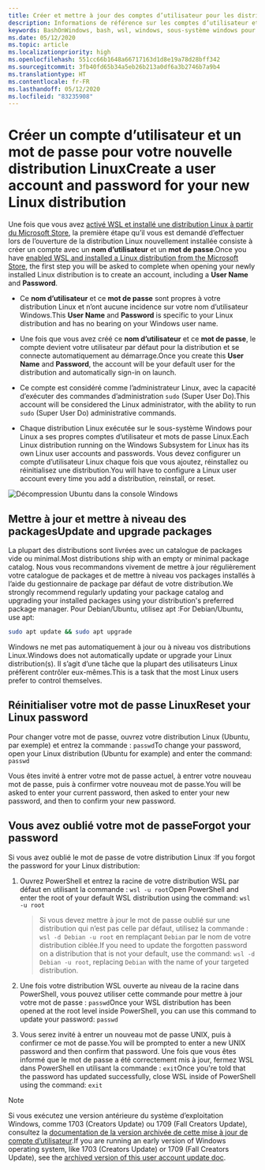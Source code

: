 ```yaml
---
title: Créer et mettre à jour des comptes d’utilisateur pour les distributions Linux
description: Informations de référence sur les comptes d’utilisateur et la gestion des autorisations avec le sous-système Windows pour Linux.
keywords: BashOnWindows, bash, wsl, windows, sous-système windows pour linux, sous-système windows, comptes d’utilisateur
ms.date: 05/12/2020
ms.topic: article
ms.localizationpriority: high
ms.openlocfilehash: 551cc66b1648a66717163d1d8e19a78d28bff342
ms.sourcegitcommit: 3fb40fd65b34a5eb26b213a0df6a3b2746b7a9b4
ms.translationtype: HT
ms.contentlocale: fr-FR
ms.lasthandoff: 05/12/2020
ms.locfileid: "83235908"
---
```

# <a name="create-a-user-account-and-password-for-your-new-linux-distribution"></a><span data-ttu-id="3c2a2-104">Créer un compte d’utilisateur et un mot de passe pour votre nouvelle distribution Linux</span><span class="sxs-lookup"><span data-stu-id="3c2a2-104">Create a user account and password for your new Linux distribution</span></span>

<span data-ttu-id="3c2a2-105">Une fois que vous avez [activé WSL et installé une distribution Linux à partir du Microsoft Store](./install-win10.md), la première étape qu’il vous est demandé d’effectuer lors de l’ouverture de la distribution Linux nouvellement installée consiste à créer un compte avec un **nom d’utilisateur** et un **mot de passe**.</span><span class="sxs-lookup"><span data-stu-id="3c2a2-105">Once you have [enabled WSL and installed a Linux distribution from the Microsoft Store](./install-win10.md), the first step you will be asked to complete when opening your newly installed Linux distribution is to create an account, including a **User Name** and **Password**.</span></span>

- <span data-ttu-id="3c2a2-106">Ce **nom d’utilisateur** et ce **mot de passe** sont propres à votre distribution Linux et n’ont aucune incidence sur votre nom d’utilisateur Windows.</span><span class="sxs-lookup"><span data-stu-id="3c2a2-106">This **User Name** and **Password** is specific to your Linux distribution and has no bearing on your Windows user name.</span></span>

- <span data-ttu-id="3c2a2-107">Une fois que vous avez créé ce **nom d’utilisateur** et ce **mot de passe**, le compte devient votre utilisateur par défaut pour la distribution et se connecte automatiquement au démarrage.</span><span class="sxs-lookup"><span data-stu-id="3c2a2-107">Once you create this **User Name** and **Password**, the account will be your default user for the distribution and automatically sign-in on launch.</span></span>

- <span data-ttu-id="3c2a2-108">Ce compte est considéré comme l’administrateur Linux, avec la capacité d’exécuter des commandes d’administration `sudo` (Super User Do).</span><span class="sxs-lookup"><span data-stu-id="3c2a2-108">This account will be considered the Linux administrator, with the ability to run `sudo` (Super User Do) administrative commands.</span></span>

- <span data-ttu-id="3c2a2-109">Chaque distribution Linux exécutée sur le sous-système Windows pour Linux a ses propres comptes d’utilisateur et mots de passe Linux.</span><span class="sxs-lookup"><span data-stu-id="3c2a2-109">Each Linux distribution running on the Windows Subsystem for Linux has its own Linux user accounts and passwords.</span></span>  <span data-ttu-id="3c2a2-110">Vous devez configurer un compte d’utilisateur Linux chaque fois que vous ajoutez, réinstallez ou réinitialisez une distribution.</span><span class="sxs-lookup"><span data-stu-id="3c2a2-110">You will have to configure a Linux user account every time you add a distribution, reinstall, or reset.</span></span>

![Décompression Ubuntu dans la console Windows](media/UbuntuInstall.png)

## <a name="update-and-upgrade-packages"></a><span data-ttu-id="3c2a2-112">Mettre à jour et mettre à niveau des packages</span><span class="sxs-lookup"><span data-stu-id="3c2a2-112">Update and upgrade packages</span></span>

<span data-ttu-id="3c2a2-113">La plupart des distributions sont livrées avec un catalogue de packages vide ou minimal.</span><span class="sxs-lookup"><span data-stu-id="3c2a2-113">Most distributions ship with an empty or minimal package catalog.</span></span> <span data-ttu-id="3c2a2-114">Nous vous recommandons vivement de mettre à jour régulièrement votre catalogue de packages et de mettre à niveau vos packages installés à l’aide du gestionnaire de package par défaut de votre distribution.</span><span class="sxs-lookup"><span data-stu-id="3c2a2-114">We strongly recommend regularly updating your package catalog and upgrading your installed packages using your distribution's preferred package manager.</span></span> <span data-ttu-id="3c2a2-115">Pour Debian/Ubuntu, utilisez apt :</span><span class="sxs-lookup"><span data-stu-id="3c2a2-115">For Debian/Ubuntu, use apt:</span></span>

```bash
sudo apt update && sudo apt upgrade
```

<span data-ttu-id="3c2a2-116">Windows ne met pas automatiquement à jour ou à niveau vos distributions Linux.</span><span class="sxs-lookup"><span data-stu-id="3c2a2-116">Windows does not automatically update or upgrade your Linux distribution(s).</span></span> <span data-ttu-id="3c2a2-117">Il s’agit d’une tâche que la plupart des utilisateurs Linux préfèrent contrôler eux-mêmes.</span><span class="sxs-lookup"><span data-stu-id="3c2a2-117">This is a task that the most Linux users prefer to control themselves.</span></span>

## <a name="reset-your-linux-password"></a><span data-ttu-id="3c2a2-118">Réinitialiser votre mot de passe Linux</span><span class="sxs-lookup"><span data-stu-id="3c2a2-118">Reset your Linux password</span></span>

<span data-ttu-id="3c2a2-119">Pour changer votre mot de passe, ouvrez votre distribution Linux (Ubuntu, par exemple) et entrez la commande : `passwd`</span><span class="sxs-lookup"><span data-stu-id="3c2a2-119">To change your password, open your Linux distribution (Ubuntu for example) and enter the command: `passwd`</span></span>

<span data-ttu-id="3c2a2-120">Vous êtes invité à entrer votre mot de passe actuel, à entrer votre nouveau mot de passe, puis à confirmer votre nouveau mot de passe.</span><span class="sxs-lookup"><span data-stu-id="3c2a2-120">You will be asked to enter your current password, then asked to enter your new password, and then to confirm your new password.</span></span>

## <a name="forgot-your-password"></a><span data-ttu-id="3c2a2-121">Vous avez oublié votre mot de passe</span><span class="sxs-lookup"><span data-stu-id="3c2a2-121">Forgot your password</span></span>

<span data-ttu-id="3c2a2-122">Si vous avez oublié le mot de passe de votre distribution Linux :</span><span class="sxs-lookup"><span data-stu-id="3c2a2-122">If you forgot the password for your Linux distribution:</span></span>

1. <span data-ttu-id="3c2a2-123">Ouvrez PowerShell et entrez la racine de votre distribution WSL par défaut en utilisant la commande : `wsl -u root`</span><span class="sxs-lookup"><span data-stu-id="3c2a2-123">Open PowerShell and enter the root of your default WSL distribution using the command: `wsl -u root`</span></span>

    > <span data-ttu-id="3c2a2-124">Si vous devez mettre à jour le mot de passe oublié sur une distribution qui n’est pas celle par défaut, utilisez la commande : `wsl -d Debian -u root` en remplaçant `Debian` par le nom de votre distribution ciblée.</span><span class="sxs-lookup"><span data-stu-id="3c2a2-124">If you need to update the forgotten password on a distribution that is not your default, use the command: `wsl -d Debian -u root`, replacing `Debian` with the name of your targeted distribution.</span></span>

2. <span data-ttu-id="3c2a2-125">Une fois votre distribution WSL ouverte au niveau de la racine dans PowerShell, vous pouvez utiliser cette commande pour mettre à jour votre mot de passe : `passwd`</span><span class="sxs-lookup"><span data-stu-id="3c2a2-125">Once your WSL distribution has been opened at the root level inside PowerShell, you can use this command to update your password: `passwd`</span></span>

3. <span data-ttu-id="3c2a2-126">Vous serez invité à entrer un nouveau mot de passe UNIX, puis à confirmer ce mot de passe.</span><span class="sxs-lookup"><span data-stu-id="3c2a2-126">You will be prompted to enter a new UNIX password and then confirm that password.</span></span> <span data-ttu-id="3c2a2-127">Une fois que vous êtes informé que le mot de passe a été correctement mis à jour, fermez WSL dans PowerShell en utilisant la commande : `exit`</span><span class="sxs-lookup"><span data-stu-id="3c2a2-127">Once you're told that the password has updated successfully, close WSL inside of PowerShell using the command: `exit`</span></span>

> [!NOTE]
> <span data-ttu-id="3c2a2-128">Si vous exécutez une version antérieure du système d’exploitation Windows, comme 1703 (Creators Update) ou 1709 (Fall Creators Update), consultez la [documentation de la version archivée de cette mise à jour de compte d’utilisateur](./user-support-archived.md).</span><span class="sxs-lookup"><span data-stu-id="3c2a2-128">If you are running an early version of Windows operating system, like 1703 (Creators Update) or 1709 (Fall Creators Update), see the [archived version of this user account update doc](./user-support-archived.md).</span></span>
